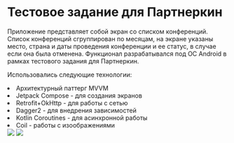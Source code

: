 # Тестовое задание для Партнеркин
<p>Приложение представляет собой экран со списком конференций. Список конференций сгруппирован по месяцам, на экране указаны место, страна и даты проведения конференции и ее статус, в случае если она была отменена. 
Функционал разрабатывался под ОС Android в рамках тестового задания для Партнеркин.</p>
<p>Использовались следующие технологии:</p>
<li>Архитектурный паттерг MVVM</li>
<li>Jetpack Compose - для создания экранов</li>
<li>Retrofit+OkHttp - для работы с сетью</li>
<li>Dagger2 - для внедрения зависимостей</li>
<li>Kotlin Coroutines - для асинхронной работы</li>
<li>Coil - работы с изоображениями</li>
<span>
<img src="https://i.postimg.cc/WpZqjgKy/Screenshot-20251024-134949.png"/>
<img src="https://i.postimg.cc/RhYgcf7T/Screenshot-20251024-135003.png"/>
</span>
